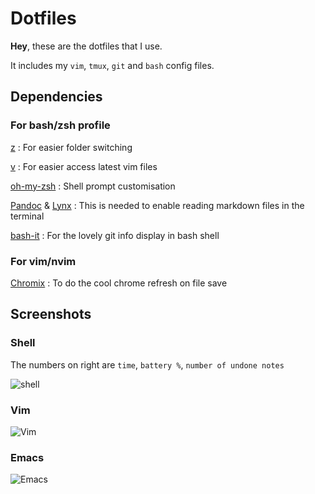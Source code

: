 # Dotfiles

**Hey**, these are the dotfiles that I use.

It includes my `vim`, `tmux`, `git` and `bash` config files.

## Dependencies
### For bash/zsh profile

[z](https://github.com/rupa/z) : For easier folder switching

[v](https://github.com/meain/v) : For easier access latest vim files

[oh-my-zsh](https://github.com/robbyrussell/oh-my-zsh) : Shell prompt customisation

[Pandoc](http://pandoc.org/index.html) & [Lynx](http://lynx.browser.org/) : This is needed to enable reading markdown files in the terminal
  
[bash-it](https://github.com/Bash-it/bash-it) : For the lovely git info display in bash shell


### For vim/nvim

[Chromix](https://github.com/smblott-github/chromix) : To do the cool chrome refresh on file save


## Screenshots

### Shell
The numbers on right are `time`, `battery %`, `number of undone notes`

![shell](http://i.imgur.com/86s8gxU.png)


### Vim
![Vim](http://i.imgur.com/NNbG0TW.png)

### Emacs
![Emacs](http://i.imgur.com/zFyum38.png)
